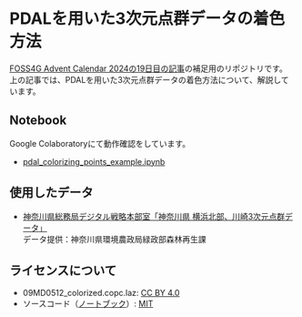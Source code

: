 # PDALを用いた3次元点群データの着色方法
[FOSS4G Advent Calendar 2024の19日目の記事](https://qiita.com/ra0kley/items/ce7d0e595651b7760cf7)の補足用のリポジトリです。  
上の記事では、PDALを用いた3次元点群データの着色方法について、解説しています。  


## Notebook  
Google Colaboratoryにて動作確認をしています。  
- [pdal_colorizing_points_example.ipynb](./pdal_colorizing_points_example.ipynb)


## 使用したデータ  
- [神奈川県総務局デジタル戦略本部室「神奈川県 横浜北部、川崎3次元点群データ」](https://www.geospatial.jp/ckan/dataset/kanagawa-2022-pointcloud)  
    データ提供：神奈川県環境農政局緑政部森林再生課  


## ライセンスについて  
- 09MD0512_colorized.copc.laz: [CC BY 4.0](https://creativecommons.org/licenses/by/4.0/)
- ソースコード（[ノートブック](./pdal_colorizing_points_example.ipynb)）: [MIT](https://opensource.org/license/mit/)
